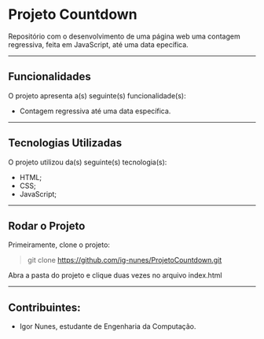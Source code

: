 # Projeto Countdown

Repositório com o desenvolvimento de uma página web uma contagem regressiva,
feita em JavaScript, até uma data epecífica.

---

## Funcionalidades

O projeto apresenta a(s) seguinte(s) funcionalidade(s):

 - Contagem regressiva até uma data específica.
 
---

## Tecnologias Utilizadas

O projeto utilizou da(s) seguinte(s) tecnologia(s):

 - HTML;
 - CSS;
 - JavaScript;
 
---

## Rodar o Projeto

Primeiramente, clone o projeto:

> git clone https://github.com/ig-nunes/ProjetoCountdown.git

Abra a pasta do projeto e clique duas vezes no arquivo index.html

---

## Contribuintes:

- Igor Nunes, estudante de Engenharia da Computação.